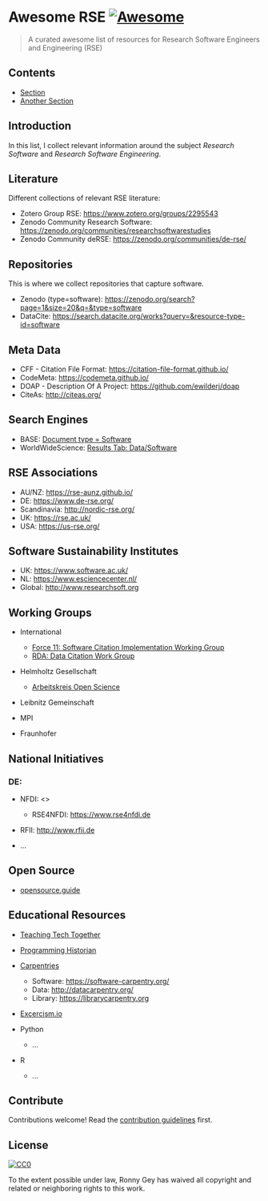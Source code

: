 # Awesome RSE [![Awesome](https://awesome.re/badge.svg)](https://awesome.re)

> A curated awesome list of resources for Research Software Engineers and Engineering (RSE)

## Contents

- [Section](#section)
- [Another Section](#another-section)

## Introduction

In this list, I collect relevant information around the subject _Research Software_ and _Research Software Engineering_.

## Literature

Different collections of relevant RSE literature:

- Zotero Group RSE: <https://www.zotero.org/groups/2295543>
- Zenodo Community Research Software: <https://zenodo.org/communities/researchsoftwarestudies>
- Zenodo Community deRSE: <https://zenodo.org/communities/de-rse/>

## Repositories

This is where we collect repositories that capture software.

- Zenodo (type=software): <https://zenodo.org/search?page=1&size=20&q=&type=software>
- DataCite: <https://search.datacite.org/works?query=&resource-type-id=software>

## Meta Data

- CFF - Citation File Format: <https://citation-file-format.github.io/>
- CodeMeta: <https://codemeta.github.io/>
- DOAP - Description Of A Project: <https://github.com/ewilderj/doap>
- CiteAs: <http://citeas.org/>

## Search Engines

- BASE: [Document type = Software](https://www.base-search.net/Search/Results?type=all&lookfor=doctype%3A6&ling=0&oaboost=1&name=&thes=&refid=dcresen&newsearch=1)
- WorldWideScience: [Results Tab: Data/Software](https://worldwidescience.org/)

## RSE Associations

- AU/NZ: <https://rse-aunz.github.io/>
- DE: <https://www.de-rse.org/>
- Scandinavia: <http://nordic-rse.org/>
- UK: <https://rse.ac.uk/>
- USA: <https://us-rse.org/>

## Software Sustainability Institutes

- UK: <https://www.software.ac.uk/>
- NL: <https://www.esciencecenter.nl/>
- Global: <http://www.researchsoft.org>

## Working Groups

- International

  - [Force 11: Software Citation Implementation Working Group](https://www.force11.org/group/software-citation-implementation-working-group)
  - [RDA: Data Citation Work Group](https://rd-alliance.org/groups/data-citation-wg.html)

- Helmholtz Gesellschaft

  - [Arbeitskreis Open Science](https://os.helmholtz.de/open-science-in-der-helmholtz-gemeinschaft/akteure-und-ihre-rollen/arbeitskreis-open-science/)

- Leibnitz Gemeinschaft

- MPI

- Fraunhofer

## National Initiatives

### DE:

- NFDI: <>

  - RSE4NFDI: <https://www.rse4nfdi.de>

- RFII: <http://www.rfii.de>

- ...

## Open Source

- [opensource.guide](https://opensource.guide/)

## Educational Resources

- [Teaching Tech Together](http://teachtogether.tech/)
- [Programming Historian]()
- [Carpentries](https://carpentries.org/)

  - Software: <https://software-carpentry.org/>
  - Data: <http://datacarpentry.org/>
  - Library: <https://librarycarpentry.org>

- [Excercism.io](https://exercism.io/)

- Python

  - ...

- R

  - ...

## Contribute

Contributions welcome! Read the [contribution guidelines](contributing.md) first.

## License

[![CC0](https://mirrors.creativecommons.org/presskit/buttons/88x31/svg/cc-zero.svg)](https://creativecommons.org/publicdomain/zero/1.0)

To the extent possible under law, Ronny Gey has waived all copyright and related or neighboring rights to this work.
